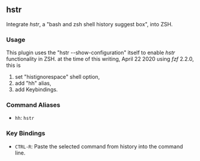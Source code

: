 ## hstr

Integrate *hstr*, a "bash and zsh shell history suggest box", into ZSH.

### Usage

This plugin uses the "hstr --show-configuration" itself to enable *hstr*
functionality in ZSH.
at the time of this writing, April 22 2020 using *fzf* 2.2.0, this is

1. set "histignorespace" shell option,
2. add "hh" alias,
3. add Keybindings.

### Command Aliases

- `hh`: `hstr`

### Key Bindings

- `CTRL-R`: Paste the selected command from history into the command line.
